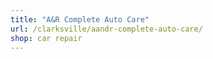 ```yaml
---
title: "A&R Complete Auto Care"
url: /clarksville/aandr-complete-auto-care/
shop: car repair
---
```

